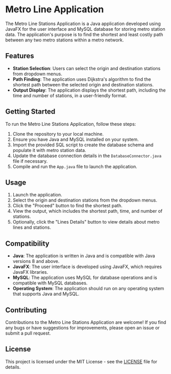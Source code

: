 # Metro Line Application
The Metro Line Stations Application is a Java application developed using JavaFX for the user interface and MySQL database for storing metro station data. The application's purpose is to find the shortest and least costly path between any two metro stations within a metro network.

## Features

- **Station Selection**: Users can select the origin and destination stations from dropdown menus.
- **Path Finding**: The application uses Dijkstra's algorithm to find the shortest path between the selected origin and destination stations.
- **Output Display**: The application displays the shortest path, including the time and number of stations, in a user-friendly format.

## Getting Started

To run the Metro Line Stations Application, follow these steps:

1. Clone the repository to your local machine.
2. Ensure you have Java and MySQL installed on your system.
3. Import the provided SQL script to create the database schema and populate it with metro station data.
4. Update the database connection details in the `DatabaseConnector.java` file if necessary.
5. Compile and run the `App.java` file to launch the application.

## Usage

1. Launch the application.
2. Select the origin and destination stations from the dropdown menus.
3. Click the "Proceed" button to find the shortest path.
4. View the output, which includes the shortest path, time, and number of stations.
5. Optionally, click the "Lines Details" button to view details about metro lines and stations.

## Compatibility

- **Java**: The application is written in Java and is compatible with Java versions 8 and above.
- **JavaFX**: The user interface is developed using JavaFX, which requires JavaFX libraries.
- **MySQL**: The application uses MySQL for database operations and is compatible with MySQL databases.
- **Operating System**: The application should run on any operating system that supports Java and MySQL.

## Contributing

Contributions to the Metro Line Stations Application are welcome! If you find any bugs or have suggestions for improvements, please open an issue or submit a pull request.

## License

This project is licensed under the MIT License - see the [LICENSE](LICENSE) file for details.
